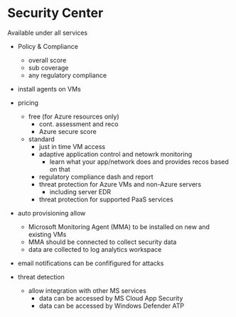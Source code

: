 # Security Center

Available under all services

* Policy & Compliance
    * overall score
    * sub coverage
    * any regulatory compliance


* install agents on VMs
* pricing
    * free (for Azure resources only)
        * cont. assessment and reco
        * Azure secure score
    * standard
        * just in time VM access
        * adaptive application control and netowrk monitoring
            * learn what your app/network does and provides recos based on that
        * regulatory compliance dash and report
        * threat protection for Azure VMs and non-Azure servers
            * including server EDR
        * threat protection for supported  PaaS services


* auto provisioning allow
    * Microsoft Monitoring Agent (MMA) to be installed on new and existing VMs 
    * MMA should be connected to collect security data
    * data are collected to log analytics workspace

* email notifications can be confifigured for attacks

* threat detection
    * allow integration with other MS services
        * data can be accessed by MS Cloud App Security
        * data can be accessed by Windows Defender ATP
